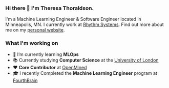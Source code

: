 ### Hi there 👋 I'm Theresa Thoraldson.
I'm a Machine Learning Engineer & Software Engineer located in Minneapolis, MN. I currently work at [Rhythm Systems](https://www.rhythmsystems.com/). Find out more about me on my [personal website](http://theresa.ai).

### What I'm working on
- 🌱 I’m currently learning __MLOps__
- 📚 Currently studying __Computer Science__ at the [University of London](https://www.london.ac.uk/)
- ❤️ __Core Contributor__ at [OpenMined](https://www.openmined.org/)
- 🎓 I recently Completed the __Machine Learning Engineer__ program at [FourthBrain](https://www.fourthbrain.ai/)
